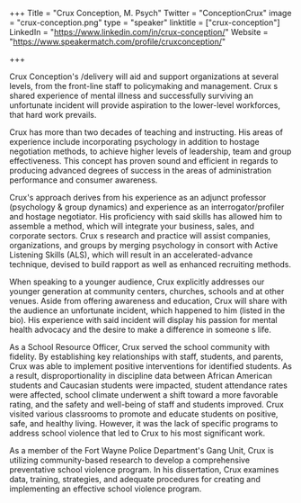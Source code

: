 +++
Title = "Crux Conception, M. Psych"
Twitter = "ConceptionCrux"
image = "crux-conception.png"
type = "speaker"
linktitle = ["crux-conception"]
LinkedIn = "https://www.linkedin.com/in/crux-conception/"
Website = "https://www.speakermatch.com/profile/cruxconception/"

+++

Crux Conception's /delivery will aid and support organizations at several levels, from the front-line staff to policymaking and management. Crux s shared experience of mental illness and successfully surviving an unfortunate incident will provide aspiration to the lower-level workforces, that hard work prevails.

Crux has more than two decades of teaching and instructing. His areas of experience include incorporating psychology in addition to hostage negotiation methods, to achieve higher levels of leadership, team and group effectiveness. This concept has proven sound and efficient in regards to producing advanced degrees of success in the areas of administration performance and consumer awareness.

Crux's approach derives from his experience as an adjunct professor (psychology & group dynamics) and experience as an interrogator/profiler and hostage negotiator. His proficiency with said skills has allowed him to assemble a method, which will integrate your business, sales, and corporate sectors. Crux s research and practice will assist companies, organizations, and groups by merging psychology in consort with Active Listening Skills (ALS), which will result in an accelerated-advance technique, devised to build rapport as well as enhanced recruiting methods.

When speaking to a younger audience, Crux explicitly addresses our younger generation at community centers, churches, schools and at other venues. Aside from offering awareness and education, Crux will share with the audience an unfortunate incident, which happened to him (listed in the bio). His experience with said incident will display his passion for mental health advocacy and the desire to make a difference in someone s life.

As a School Resource Officer, Crux served the school community with fidelity. By establishing key relationships with staff, students, and parents, Crux was able to implement positive interventions for identified students. As a result, disproportionality in discipline data between African American students and Caucasian students were impacted, student attendance rates were affected, school climate underwent a shift toward a more favorable rating, and the safety and well-being of staff and students improved. Crux visited various classrooms to promote and educate students on positive, safe, and healthy living. However, it was the lack of specific programs to address school violence that led to Crux to his most significant work.

As a member of the Fort Wayne Police Department's Gang Unit, Crux is utilizing community-based research to develop a comprehensive preventative school violence program. In his dissertation, Crux examines data, training, strategies, and adequate procedures for creating and implementing an effective school violence program.